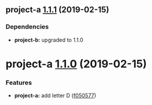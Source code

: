 ## project-a [1.1.1](https://github.com/darerodz/example-monorepo/compare/project-a@1.1.0...project-a@1.1.1) (2019-02-15)





### Dependencies

* **project-b:** upgraded to 1.1.0

# project-a [1.1.0](https://github.com/darerodz/example-monorepo/compare/project-a@1.0.0...project-a@1.1.0) (2019-02-15)


### Features

* **project-a:** add letter D ([f050577](https://github.com/darerodz/example-monorepo/commit/f050577))
